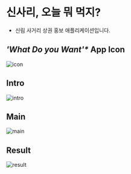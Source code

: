 # 신사리, 오늘 뭐 먹지?
* 신림 사거리 상권 홍보 애플리케이션입니다.

## _'What Do you Want'*_ App Icon
![icon](https://user-images.githubusercontent.com/51290739/115226297-0c3e6680-a14a-11eb-932d-c24af5d761b4.jpg)

## Intro
![intro](https://user-images.githubusercontent.com/51290739/115227058-f2515380-a14a-11eb-9c11-fe8b299d5f6e.jpg)

## Main
![main](https://user-images.githubusercontent.com/51290739/115227047-ee253600-a14a-11eb-94ae-5f84e72eda2d.png)

## Result
![result](https://user-images.githubusercontent.com/51290739/115227068-f41b1700-a14a-11eb-9c1b-4ca253efe07b.jpg)
